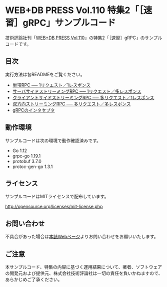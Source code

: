# WEB+DB PRESS Vol.110 特集2「［速習］gRPC」サンプルコード

技術評論社刊「[WEB+DB PRESS Vol.110](https://gihyo.jp/magazine/wdpress/archive/2019/vol110)」の特集2「［速習］gRPC」のサンプルコードです。

## 目次

実行方法は各READMEをご覧ください。

- [単項RPC ── 1リクエスト／1レスポンス](https://github.com/vvatanabe/go-grpc-basics/tree/master/echo)
- [サーバサイドストリーミングRPC ── 1リクエスト／多レスポンス](https://github.com/vvatanabe/go-grpc-basics/tree/master/downloader)
- [クライアントサイドストリーミングRPC ── 多リクエスト／1レスポンス](https://github.com/vvatanabe/go-grpc-basics/tree/master/uploader)
- [双方向ストリーミングRPC ── 多リクエスト／多レスポンス](https://github.com/vvatanabe/go-grpc-basics/tree/master/chat)
- [gRPCのインタセプタ](https://github.com/vvatanabe/go-grpc-basics/tree/master/interceptor)

## 動作環境

サンプルコードは次の環境で動作確認済みです。

- Go 1.12
- grpc-go 1.19.1
- protobuf 3.7.0
- protoc-gen-go 1.3.1

## ライセンス

サンプルコードはMITライセンスで配布しています。

http://opensource.org/licenses/mit-license.php

## お問い合わせ

不具合があった場合は[本誌Webページ](https://gihyo.jp/magazine/wdpress/archive/2019/vol110)よりお問い合わせをお願いいたします。

## ご注意

本サンプルコード、特集の内容に基づく運用結果について、著者、ソフトウェアの開発元および提供元、株式会社技術評論社は一切の責任を負いかねますので、あらかじめご了承ください。